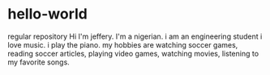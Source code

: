 # hello-world
regular repository
Hi
I'm jeffery.
I'm a nigerian.
i am an engineering student
i love music.
i play the piano. 
my hobbies are watching soccer games, reading soccer articles, playing video games, watching movies, listening to my favorite songs.
